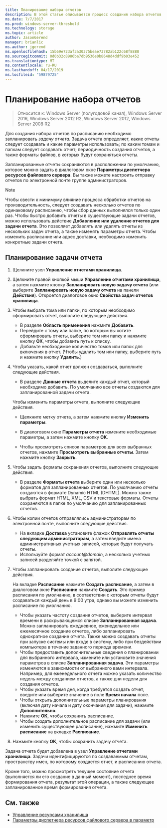 ```yaml
---
title: Планирование набора отчетов
description: В этой статье описывается процесс создания набора отчетов по расписанию
ms.date: 7/7/2017
ms.prod: windows-server-threshold
ms.technology: storage
ms.topic: article
author: JasonGerend
manager: brianlic
ms.author: jgerend
ms.openlocfilehash: 15b69e723af3a30375beae73782ab122c68f8880
ms.sourcegitcommit: 0d0b32c8986ba7db9536e0b8648d4ddf9b03e452
ms.translationtype: MT
ms.contentlocale: ru-RU
ms.lasthandoff: 04/17/2019
ms.locfileid: "59879725"
---
```

# <a name="schedule-a-set-of-reports"></a>Планирование набора отчетов

> Относится к: Windows Server (полугодовой канал), Windows Server 2016, Windows Server 2012 R2, Windows Server 2012, Windows Server 2008 R2

Для создания набора отчетов по расписанию необходимо запланировать *задачу отчета.* Задача отчета определяет, какие отчеты следует создавать и какие параметры использовать; по каким томам и папкам следует создавать отчет; периодичность создания отчетов, а также форматы файлов, в которых будут сохраняться отчеты.

Запланированные отчеты сохраняются в расположении по умолчанию, которое можно задать в диалоговом окне **Параметры диспетчера ресурсов файлового сервера**. Вы также можете настроить отправку отчетов по электронной почте группе администраторов.

> [!Note]
> Чтобы свести к минимуму влияние процесса обработки отчетов на производительность, следует создавать несколько отчетов по одинаковому расписанию, чтобы сбор данных выполнялся только один раз. Чтобы быстро добавить отчеты в существующие задачи отчетов, можно использовать действие **Добавление или удаление отчетов для задачи отчета**. Это позволяет добавлять или удалять отчеты из нескольких задач отчета, а также изменять параметры отчета. Чтобы изменить расписание или адрес доставки, необходимо изменить конкретные задачи отчета.

## <a name="to-schedule-a-report-task"></a>Планирование задачи отчета

1.  Щелкните узел **Управление отчетами хранилища**.

2.  Щелкните правой кнопкой мыши **Управление отчетами хранилища**, а затем нажмите кнопку **Запланировать новую задачу отчета** (или выберите **Запланировать новую задачу отчета** на панели **Действия**). Откроется диалоговое окно **Свойства задач отчетов хранилища**.

3.  Чтобы выбрать тома или папки, по которым необходимо сформировать отчет, выполите следующие действия.

    -   В разделе **Область применения** нажмите **Добавить**.
    -   Перейдите к тому или папке, по которым вы хотите сформировать отчеты, выберите том или папку и нажмите кнопку **ОК**, чтобы добавить путь к списку.
    -   Добавьте необходимое количество томов или папок для включения в отчет. (Чтобы удалить том или папку, выберите путь и нажмите кнопку **Удалить**.)

4.  Чтобы указать, какой отчет должен создаваться, выполните следующие действия.

    -  В разделе **Данные отчета** выделите каждый отчет, который необходимо добавить. По умолчанию все отчеты создаются для запланированной задачи отчета.

    Чтобы изменить параметры отчета, выполните следующие действия.

    -   Щелкните метку отчета, а затем нажмите кнопку **Изменить параметры**.
    -   В диалоговом окне **Параметры отчета** измените необходимые параметры, а затем нажмите кнопку **ОК**.

    -   Чтобы просмотреть список параметров для всех выбранных отчетов, нажмите **Просмотреть выбранные отчеты**. Затем нажмите кнопку **Закрыть**.

5.  Чтобы задать форматы сохранения отчетов, выполните следующие действия.

    -  В разделе **Форматы отчета** выберите один или несколько форматов для запланированных отчетов. По умолчанию отчеты создаются в формате Dynamic HTML (DHTML). Можно также выбрать формат HTML, XML, CSV и текстовые форматы. Отчеты сохраняются в папке по умолчанию для запланированных отчетов.

6.  Чтобы копии отчетов отправлялись администраторам по электронной почте, выполните следующие действия.

    - На вкладке **Доставка** установите флажок **Отправлять отчеты следующим администраторам**, а затем введите имена административных учетных записей, которые будут получать отчеты. 
    - Используйте формат *account@domain*, а несколько учетных записей разделяйте точкой с запятой.

7.  Чтобы запланировать создание отчетов, выполите следующие действия.

    На вкладке **Расписание** нажмите **Создать расписание**, а затем в диалоговом окне **Расписание** нажмите **Создать**. Это пример расписания по умолчанию, в соответствии с которым отчеты будут создаваться каждый день в 9:00 утра, однако вы можете изменить расписание по умолчанию.

    -   Чтобы указать частоту создания отчетов, выберите интервал времени в раскрывающемся списке **Запланированная задача**.
        Можно запланировать ежедневное, еженедельное или ежемесячное создание отчетов, либо запланировать однократное создание отчета. Также можно создавать отчеты при запуске системы или входе в систему, либо при бездействии компьютера в течение заданного периода времени.
    -   Чтобы предоставить дополнительные сведения о планировании для выбранного интервала, измените или установите значения параметров в списке **Запланированная задача**.
        Эти параметры изменяются в зависимости от выбранного вами интервала. Например, для еженедельного отчета можно указать количество недель между созданием отчетов, а также дни недели для создания отчетов.
    -   Чтобы указать время дня, когда требуется создать отчет, введите или выберите значение в поле **Время начала** поле.
    -   Чтобы открыть дополнительные параметры планирования (включая дату начала и дату окончания для задачи), нажмите **Дополнительно**.
    -   Нажмите **ОК**, чтобы сохранить расписание.
    -  Чтобы создать дополнительное расписание для задачи (или изменить существующее расписание), нажмите **Изменить расписание** на вкладке **Расписание**.

8.  Нажмите кнопку **ОК**, чтобы сохранить задачу отчета.

Задача отчета будет добавлена в узел **Управление отчетами хранилища**. Задачи идентифицируются по создаваемым отчетам, пространству имен, по которому создается отчет, и расписанию отчета.

Кроме того, можно просмотреть текущее состояние отчета (выполняется ли его создание в данный момент), последнее время формирования отчета, результат этой операции, а также следующее запланированное время формирования отчета.

## <a name="see-also"></a>См. также

-   [Управление ресурсами хранилища](storage-reports-management.md)
-   [Параметры диспетчера ресурсов файлового сервера в параметр](setting-file-server-resource-manager-options.md)


